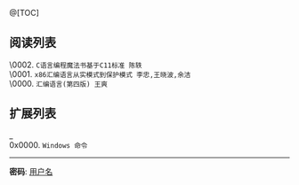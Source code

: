 @[TOC]  


## 阅读列表

\0002. `C语言编程魔法书基于C11标准 陈轶`  
\0001. `x86汇编语言从实模式到保护模式 李忠,王晓波,余洁`  
\0000. `汇编语言(第四版) 王爽`  

## 扩展列表
_  
0x0000. `Windows 命令`  

***  
**密码**: [用户名](https://github.com/wjshan0808)   

